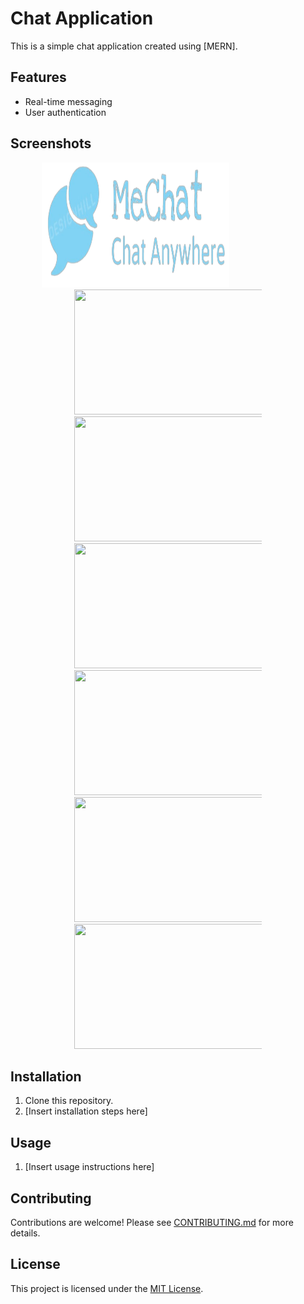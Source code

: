 ﻿# Chat Application

This is a simple chat application created using [MERN].

## Features

- Real-time messaging
- User authentication

## Screenshots

<div style="margin: 0 50px; width: 300px;">
  <img src="./client/src/assets/logo.png" width="400" height="200">
</div>
<div style="margin: 0 auto; width: 300px;">
  <img src="./client/src/assets/Screenshot 2024-05-12 at 2.22.08 AM.png" width="400" height="200">
</div>
<div style="margin: 0 auto; width: 300px;">
  <img src="./client/src/assets/Screenshot 2024-05-12 at 2.22.19 AM.png" width="400" height="200">
</div>
<div style="margin: 0 auto; width: 300px;">
  <img src="./client/src/assets/Screenshot 2024-05-12 at 2.27.50 AM.png" width="400" height="200">
</div>
<div style="margin: 0 auto; width: 300px;">
  <img src="./client/src/assets/Screenshot 2024-05-12 at 2.25.14 AM.png" width="400" height="200">
</div>
<div style="margin: 0 auto; width: 300px;">
  <img src="./client/src/assets/Screenshot 2024-05-12 at 2.25.25 AM.png" width="400" height="200">
</div>
<div style="margin: 0 auto; width: 300px;">
  <img src="./client/src/assets/Screenshot 2024-05-12 at 2.25.38 AM.png" width="400" height="200">
</div>

## Installation

1. Clone this repository.
2. [Insert installation steps here]

## Usage

1. [Insert usage instructions here]

## Contributing

Contributions are welcome! Please see [CONTRIBUTING.md](CONTRIBUTING.md) for more details.

## License

This project is licensed under the [MIT License](LICENSE).
